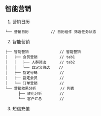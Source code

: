## 智能营销

1. 营销日历
```
└── 营销日历          // 日历组件 筛选任务状态
```

2. 智能营销

```
├── 智能营销              // 智能营销
│   ├── 会员营销          // tab1
│   │   ├── 人群筛选      // tab2
│   │   └── 自定义筛选    //
│   ├── 指定号码          //
│   ├── 指定会员          //
│   └── 订单营销          //
└── 营销效果分析           // 列表
      ├── 转化分析        //
      └── 客户汇总        //
```
3. 短信充值

```

```




